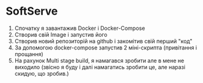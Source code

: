 # SoftServe
1) Спочатку я завантажив Docker і Docker-Compose
2) Створив свій Image i запустив його
3) Створив новий репозиторій на github і закомітив свій перший "код"
4) За допомогою docker-compose запустив 2 міні-скрипта (привітання і прощання)
5) На рахунок Multi stage build, я намагався зробити але в мене не виходило (звісно я буду і далі намагатись зробити це, але наразі скидую, що зробив.)
